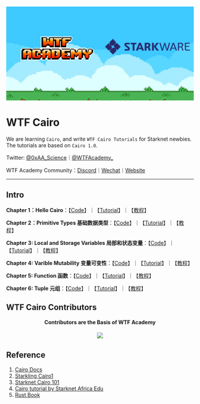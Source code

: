 ![](./img/wtfcairo_banner.png)

# WTF Cairo
We are learning `Cairo`, and write `WTF Cairo Tutorials` for Starknet newbies. The tutorials are based on `Cairo 1.0`.

Twitter: [@0xAA_Science](https://twitter.com/0xAA_Science)｜[@WTFAcademy_](https://twitter.com/WTFAcademy_)

WTF Academy Community：[Discord](https://discord.wtf.academy)｜[Wechat](https://docs.google.com/forms/d/e/1FAIpQLSe4KGT8Sh6sJ7hedQRuIYirOoZK_85miz3dw7vA1-YjodgJ-A/viewform?usp=sf_link)｜[Website](https://wtf.academy)


---

## Intro
**Chapter 1：Hello Cairo**：【[Code](https://github.com/WTFAcademy/WTF-Cairo/blob/main/01_HelloCairo)】｜【[Tutorial](https://github.com/WTFAcademy/WTF-Cairo/blob/main/01_HelloCairo/readme.md)】｜【[教程](https://github.com/WTFAcademy/WTF-Cairo/blob/main/01_HelloCairo/readme_cn.md)】

**Chapter 2：Primitive Types 基础数据类型**：【[Code](https://github.com/WTFAcademy/WTF-Cairo/blob/main/02_PrimitiveTypes)】｜【[Tutorial](https://github.com/WTFAcademy/WTF-Cairo/blob/main/02_PrimitiveTypes/readme.md)】｜【[教程](https://github.com/WTFAcademy/WTF-Cairo/blob/main/02_PrimitiveTypes/readme_cn.md)】


**Chapter 3: Local and Storage Variables 局部和状态变量**：【[Code](https://github.com/WTFAcademy/WTF-Cairo/blob/main/03_Variables)】｜【[Tutorial](https://github.com/WTFAcademy/WTF-Cairo/blob/main/03_Variables/readme.md)】｜【[教程](https://github.com/WTFAcademy/WTF-Cairo/blob/main/03_Variables/readme_cn.md)】

**Chapter 4: Varible Mutability 变量可变性**：【[Code](https://github.com/WTFAcademy/WTF-Cairo/blob/main/04_Mutability)】｜【[Tutorial](https://github.com/WTFAcademy/WTF-Cairo/blob/main/04_Mutability/readme.md)】｜【[教程](https://github.com/WTFAcademy/WTF-Cairo/blob/main/04_Mutability/readme_cn.md)】

**Chapter 5: Function 函数**：【[Code](https://github.com/WTFAcademy/WTF-Cairo/blob/main/05_Function)】｜【[Tutorial](https://github.com/WTFAcademy/WTF-Cairo/blob/main/05_Function/readme.md)】｜【[教程](https://github.com/WTFAcademy/WTF-Cairo/blob/main/05_Function/readme_cn.md)】

**Chapter 6: Tuple 元组**：【[Code](https://github.com/WTFAcademy/WTF-Cairo/blob/main/06_Tuple)】｜【[Tutorial](https://github.com/WTFAcademy/WTF-Cairo/blob/main/06_Tuple/readme.md)】｜【[教程](https://github.com/WTFAcademy/WTF-Cairo/blob/main/06_Tuple/readme_cn.md)】

## WTF Cairo Contributors

<div align="center">
  <h4 align="center">
    Contributors are the Basis of WTF Academy
  </h4>
  <a href="https://github.com/WTFAcademy/WTF-Cairo/graphs/contributors">
    <img src="https://contrib.rocks/image?repo=WTFAcademy/WTF-Cairo" />
  </a>
</div>


## Reference

1. [Cairo Docs](https://www.cairo-lang.org/docs/v1.0/)
2. [Starkling Cairo1](https://github.com/shramee/starklings-cairo1)
3. [Starknet Cairo 101](https://github.com/starknet-edu/starknet-cairo-101)
4. [Cairo tutorial by Starknet Africa Edu](https://github.com/Starknet-Africa-Edu/Cairo1.0)
5. [Rust Book](https://doc.rust-lang.org/stable/book/)